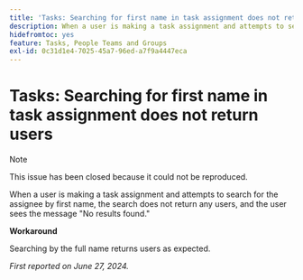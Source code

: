 ```yaml
---
title: 'Tasks: Searching for first name in task assignment does not return users'
description: When a user is making a task assignment and attempts to search for the assignee by first name, the search does not return any users, and the user sees the message No results found. A workaround is available.
hidefromtoc: yes
feature: Tasks, People Teams and Groups
exl-id: 0c31d1e4-7025-45a7-96ed-a7f9a4447eca
---
```

# Tasks: Searching for first name in task assignment does not return users

>[!NOTE]
>
>This issue has been closed because it could not be reproduced.

When a user is making a task assignment and attempts to search for the assignee by first name, the search does not return any users, and the user sees the message "No results found."

**Workaround**

Searching by the full name returns users as expected.

_First reported on June 27, 2024._
